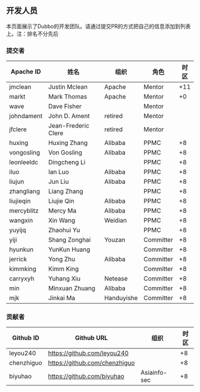 ## 开发人员

本页面展示了Dubbo的开发团队。请通过提交PR的方式把自己的信息添加到列表上。注：排名不分先后

### 提交者

| Apache ID  | 姓名                | 组织       | 角色      | 时区 |
| ---------- | ------------------- | ---------- | --------- | ---- |
| jmclean    | Justin Mclean       | Apache     | Mentor    | +11  |
| markt      | Mark Thomas         | Apache     | Mentor    | +0   |
| wave       | Dave Fisher         |            | Mentor    |      |
| johndament | John D. Ament       | retired    | Mentor    |      |
| jfclere    | Jean-Frederic Clere | retired    | Mentor    |      |
| huxing     | Huxing Zhang        | Alibaba    | PPMC      | +8   |
| vongosling | Von Gosling         | Alibaba    | PPMC      | +8   |
| leonleeldc | Dingcheng Li        |            | PPMC      | +8   |
| iluo       | Ian Luo             | Alibaba    | PPMC      | +8   |
| liujun     | Jun Liu             | Alibaba    | PPMC      | +8   |
| zhangliang | Liang Zhang         |            | PPMC      | +8   |
| liujieqin  | Liujie Qin          | Alibaba    | PPMC      | +8   |
| mercyblitz | Mercy Ma            | Alibaba    | PPMC      | +8   |
| wangxin    | Xin Wang            | Weidian    | PPMC      | +8   |
| yuyijq     | Zhaohui Yu          |            | PPMC      | +8   |
| yiji       | Shang Zonghai       | Youzan     | Committer | +8   |
| hyunkun    | YunKun Huang        |            | Committer | +8   |
| jerrick    | Yong Zhu            | Alibaba    | Committer | +8   |
| kimmking   | Kimm King           |            | Committer | +8   |
| carryxyh   | Yuhang Xiu          | Netease    | Committer | +8   |
| min        | Minxuan Zhuang      | Alibaba    | Committer | +8   |
| mjk        | Jinkai Ma           | Handuyishe | Committer | +8   |

### 贡献者

| Github ID  | Github URL                      | 组织         | 时区 |
| ---------- | ------------------------------- | ------------ | ---- |
| leyou240   | <https://github.com/leyou240>   |              | +8   |
| chenzhiguo | <https://github.com/chenzhiguo> |              | +8   |
| biyuhao    | <https://github.com/biyuhao>    | Asiainfo-sec | +8   |

